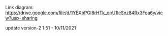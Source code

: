 Link diagram:
https://drive.google.com/file/d/1YEXbPOI8rHTk_opU1leSnz84Rx3Fea6y/view?usp=sharing

update version-2
1:51 - 10/11/2021

